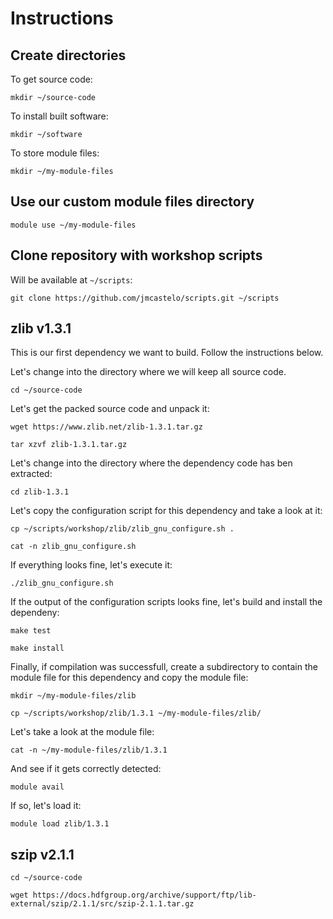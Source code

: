 # Instructions

## Create directories

To get source code:

`mkdir ~/source-code`

To install built software:

`mkdir ~/software`

To store module files:

`mkdir ~/my-module-files`

## Use our custom module files directory

`module use ~/my-module-files`

## Clone repository with workshop scripts

Will be available at `~/scripts`:

`git clone https://github.com/jmcastelo/scripts.git ~/scripts`

## zlib v1.3.1

This is our first dependency we want to build. Follow the instructions below.

Let's change into the directory where we will keep all source code.

`cd ~/source-code`

Let's get the packed source code and unpack it:

`wget https://www.zlib.net/zlib-1.3.1.tar.gz`

`tar xzvf zlib-1.3.1.tar.gz`

Let's change into the directory where the dependency code has ben extracted:

`cd zlib-1.3.1`

Let's copy the configuration script for this dependency and take a look at it:

`cp ~/scripts/workshop/zlib/zlib_gnu_configure.sh .`

`cat -n zlib_gnu_configure.sh`

If everything looks fine, let's execute it:

`./zlib_gnu_configure.sh`

If the output of the configuration scripts looks fine, let's build and install the dependeny:

`make test`

`make install`

Finally, if compilation was successfull, create a subdirectory to contain the module file for this dependency and copy the module file:

`mkdir ~/my-module-files/zlib`

`cp ~/scripts/workshop/zlib/1.3.1 ~/my-module-files/zlib/`

Let's take a look at the module file:

`cat -n ~/my-module-files/zlib/1.3.1`

And see if it gets correctly detected:

`module avail`

If so, let's load it:

`module load zlib/1.3.1`

## szip v2.1.1

`cd ~/source-code`

`wget https://docs.hdfgroup.org/archive/support/ftp/lib-external/szip/2.1.1/src/szip-2.1.1.tar.gz`


